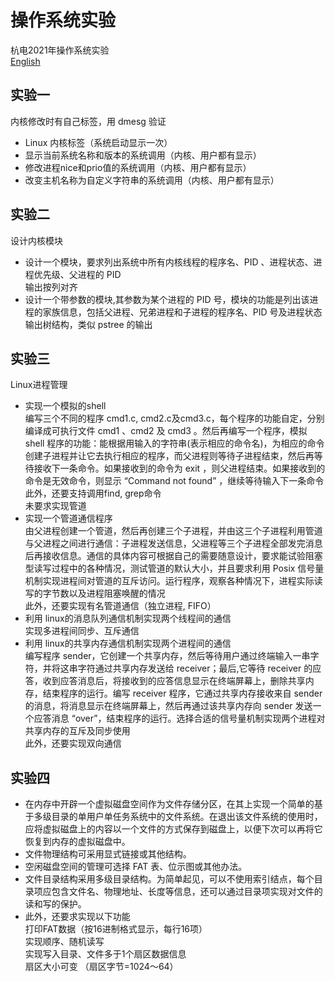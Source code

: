 # 操作系统实验

杭电2021年操作系统实验  
[English](README.md)  

## 实验一
内核修改时有自己标签，用 dmesg 验证  
+ Linux 内核标签（系统启动显示一次）
+ 显示当前系统名称和版本的系统调用（内核、用户都有显示）
+ 修改进程nice和prio值的系统调用（内核、用户都有显示）
+ 改变主机名称为自定义字符串的系统调用（内核、用户都有显示）

## 实验二
设计内核模块
+ 设计一个模块，要求列出系统中所有内核线程的程序名、PID 、进程状态、进程优先级、父进程的 PID  
    输出按列对齐  
+ 设计一个带参数的模块,其参数为某个进程的 PID 号，模块的功能是列出该进程的家族信息，包括父进程、兄弟进程和子进程的程序名、PID 号及进程状态  
    输出树结构，类似 pstree 的输出


## 实验三
Linux进程管理  
+ 实现一个模拟的shell  
    编写三个不同的程序 cmd1.c, cmd2.c及cmd3.c，每个程序的功能自定，分别编译成可执行文件 cmd1 、cmd2 及 cmd3 。然后再编写一个程序，模拟 shell 程序的功能：能根据用输入的字符串(表示相应的命令名)，为相应的命令创建子进程并让它去执行相应的程序，而父进程则等待子进程结束，然后再等待接收下一条命令。如果接收到的命令为 exit ，则父进程结束。如果接收到的命令是无效命令，则显示 “Command not found” ，继续等待输入下一条命令  
    此外，还要支持调用find, grep命令  
    未要求实现管道
+ 实现一个管道通信程序  
    由父进程创建一个管道，然后再创建三个子进程，并由这三个子进程利用管道与父进程之间进行通信：子进程发送信息，父进程等三个子进程全部发完消息后再接收信息。通信的具体内容可根据自己的需要随意设计，要求能试验阻塞型读写过程中的各种情况，测试管道的默认大小，并且要求利用 Posix 信号量机制实现进程间对管道的互斥访问。运行程序，观察各种情况下，进程实际读写的字节数以及进程阻塞唤醒的情况  
    此外，还要实现有名管道通信（独立进程, FIFO）  
+ 利用 linux的消息队列通信机制实现两个线程间的通信  
    实现多进程间同步、互斥通信  
+ 利用 linux的共享内存通信机制实现两个进程间的通信  
    编写程序 sender，它创建一个共享内存，然后等待用户通过终端输入一串字符，并将这串字符通过共享内存发送给 receiver；最后,它等待 receiver 的应答，收到应答消息后，将接收到的应答信息显示在终端屏幕上，删除共享内存，结束程序的运行。编写 receiver 程序，它通过共享内存接收来自 sender 的消息，将消息显示在终端屏幕上，然后再通过该共享内存向 sender 发送一个应答消息 “over”，结束程序的运行。选择合适的信号量机制实现两个进程对共享内存的互斥及同步使用  
    此外，还要实现双向通信  

## 实验四
+ 在内存中开辟一个虚拟磁盘空间作为文件存储分区，在其上实现一个简单的基于多级目录的单用户单任务系统中的文件系统。在退出该文件系统的使用时，应将虚拟磁盘上的内容以一个文件的方式保存到磁盘上，以便下次可以再将它恢复到内存的虚拟磁盘中。
+ 文件物理结构可采用显式链接或其他结构。
+ 空闲磁盘空间的管理可选择 FAT 表、位示图或其他办法。
+ 文件目录结构采用多级目录结构。为简单起见，可以不使用索引结点，每个目录项应包含文件名、物理地址、长度等信息，还可以通过目录项实现对文件的读和写的保护。
+ 此外，还要求实现以下功能  
    打印FAT数据（按16进制格式显示，每行16项）  
    实现顺序、随机读写  
    实现写入目录、文件多于1个扇区数据信息  
    扇区大小可变 （扇区字节=1024～64）  